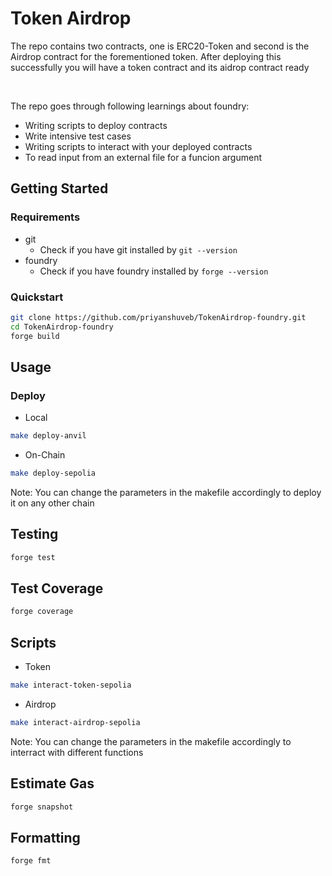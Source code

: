 # Token Airdrop

The repo contains two contracts, one is ERC20-Token and second is the Airdrop contract for the forementioned token. After deploying this successfully you will have a token contract and its aidrop contract ready

<br>

The repo goes through following learnings about foundry:
- Writing scripts to deploy contracts
- Write intensive test cases
- Writing scripts to interact with your deployed contracts
- To read input from an external file for a funcion argument

## Getting Started

### Requirements
- git
  - Check if you have git installed by ```git --version```
- foundry
  - Check if you have foundry installed by ```forge --version```

### Quickstart
```bash
git clone https://github.com/priyanshuveb/TokenAirdrop-foundry.git
cd TokenAirdrop-foundry
forge build
```

## Usage

### Deploy
- Local
 ```bash
make deploy-anvil
 ```
 - On-Chain
  ```bash
  make deploy-sepolia
  ```
Note: You can change the parameters in the makefile accordingly to deploy it on any other chain

## Testing
```bash
forge test
```
## Test Coverage
```bash
forge coverage
```

## Scripts
- Token
```bash
make interact-token-sepolia
```
- Airdrop
```bash
make interact-airdrop-sepolia
```
Note: You can change the parameters in the makefile accordingly to interract with different functions


## Estimate Gas
```bash
forge snapshot
```

## Formatting
```bash
forge fmt
```

